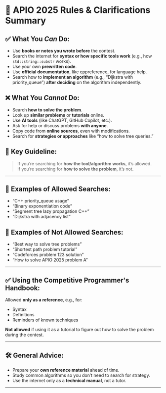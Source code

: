 # 📜 APIO 2025 Rules & Clarifications Summary

## ✅ What You *Can* Do:
- Use **books or notes you wrote before** the contest.
- Search the internet for **syntax or how specific tools work** (e.g., how `std::string::substr` works).
- Use your own **prewritten code**.
- Use **official documentation**, like cppreference, for language help.
- Search how to **implement an algorithm** (e.g., “Dijkstra with priority_queue”) **after deciding** on the algorithm independently.

## ❌ What You *Cannot* Do:
- Search **how to solve the problem**.
- Look up **similar problems** or **tutorials** online.
- Use **AI tools** (like ChatGPT, GitHub Copilot, etc.).
- Ask for help or discuss problems **with anyone**.
- Copy code from **online sources**, even with modifications.
- Search for **strategies or approaches** like “how to solve tree queries.”

## 🤔 Key Guideline:
> If you’re searching for **how the tool/algorithm works**, it’s allowed.  
> If you’re searching for **how to solve the problem**, it’s not.

---

## 📌 Examples of Allowed Searches:
- “C++ priority_queue usage”
- “Binary exponentiation code”
- “Segment tree lazy propagation C++”
- “Dijkstra with adjacency list”

## 🚫 Examples of Not Allowed Searches:
- “Best way to solve tree problems”
- “Shortest path problem tutorial”
- “Codeforces problem 123 solution”
- “How to solve APIO 2025 problem A”

---

## ✅ Using the Competitive Programmer's Handbook:
Allowed **only as a reference**, e.g., for:
- Syntax
- Definitions
- Reminders of known techniques

**Not allowed** if using it as a tutorial to figure out how to solve the problem during the contest.

---

## 🛠 General Advice:
- Prepare your **own reference material** ahead of time.
- Study common algorithms so you don’t need to search for strategy.
- Use the internet only as a **technical manual**, not a tutor.

---